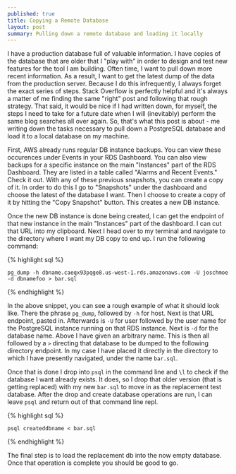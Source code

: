 ```yaml
---
published: true
title: Copying a Remote Database
layout: post
summary: Pulling down a remote database and loading it locally
---
```


I have a production database full of valuable information. I have copies of the database that are older that I "play with" in order to design and test new features for the tool I am building. Often time, I want to pull down more recent information. As a result, I want to get the latest dump of the data from the production server. Because I do this infrequently, I always forget the exact series of steps. Stack Overflow is perfectly helpful and it's always a matter of me finding the same "right" post and following that rough strategy. That said, it would be nice if I had written down, for myself, the steps I need to take for a future date when I will (inevitably) perform the same blog searches all over again. So, that's what this post is about - me writing down the tasks necessary to pull down a PostgreSQL database and load it to a local database on my machine.

First, AWS already runs regular DB instance backups. You can view these occurences under Events in your RDS Dashboard. You can also view backups for a specific instance on the main "Instances" part of the RDS Dashboard. They are listed in a table called "Alarms and Recent Events." Check it out. With any of these previous snapshots, you can create a copy of it. In order to do this I go to "Snapshots" under the dashboard and choose the latest of the database I want. Then I choose to create a copy of it by hitting the "Copy Snapshot" button. This creates a new DB instance. 

Once the new DB instance is done being created, I can get the endpoint of that new instance in the main "Instances" part of the dashboard. I can cut that URL into my clipboard. Next I head over to my terminal and navigate to the directory where I want my DB copy to end up. I run the following command:

{% highlight sql %}

	pg_dump -h dbname.caeqx93pqge8.us-west-1.rds.amazonaws.com -U joschmoe  -d dbnamefoo > bar.sql

{% endhighlight %}

In the above snippet, you can see a rough example of what it should look like. There the phrase `pg_dump`, followed by `-h` for host. Next is that URL endpoint, pasted in. Afterwards is `-U` for user followed by the user name for the PostgreSQL instance running on that RDS instance. Next is `-d` for the database name. Above I have given an arbitrary name. This is then all followed by a `>` directing that database to be dumped to the following directory endpoint. In my case I have placed it directly in the directory to which I have presently navigated, under the name `bar.sql`.

Once that is done I drop into `psql` in the command line and `\l` to check if the database I want already exists. It does, so I drop that older version (that is getting replaced) with my new `bar.sql` to move in as the replacement test database. After the drop and create database operations are run, I can leave `psql` and return out of that command line repl.

{% highlight sql %}

	psql createddbname < bar.sql

{% endhighlight %}

The final step is to load the replacement db into the now empty database. Once that operation is complete you should be good to go.

